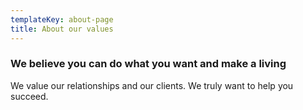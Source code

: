 ```yaml
---
templateKey: about-page
title: About our values
---
```

### We believe you can do what you want and make a living

We value our relationships and our clients. We truly want to help you succeed.
